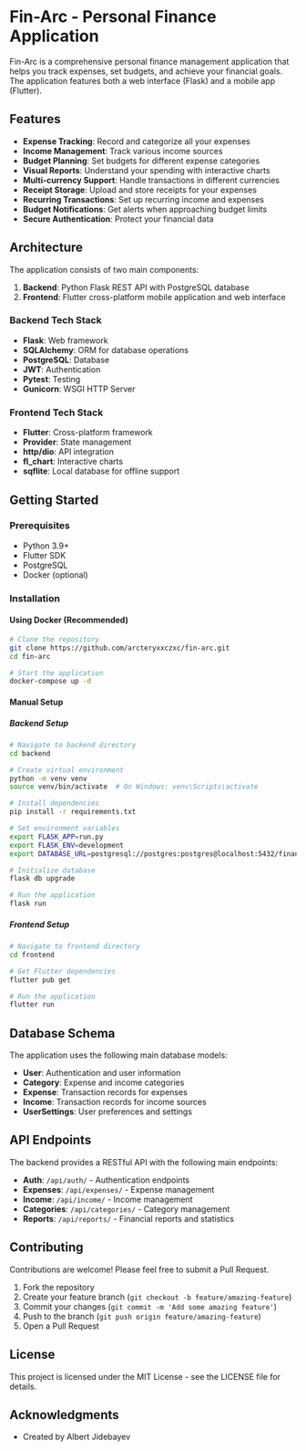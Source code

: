 # Fin-Arc - Personal Finance Application

Fin-Arc is a comprehensive personal finance management application that helps you track expenses, set budgets, and achieve your financial goals. The application features both a web interface (Flask) and a mobile app (Flutter).

## Features

- **Expense Tracking**: Record and categorize all your expenses
- **Income Management**: Track various income sources
- **Budget Planning**: Set budgets for different expense categories
- **Visual Reports**: Understand your spending with interactive charts
- **Multi-currency Support**: Handle transactions in different currencies
- **Receipt Storage**: Upload and store receipts for your expenses
- **Recurring Transactions**: Set up recurring income and expenses
- **Budget Notifications**: Get alerts when approaching budget limits
- **Secure Authentication**: Protect your financial data

## Architecture

The application consists of two main components:

1. **Backend**: Python Flask REST API with PostgreSQL database
2. **Frontend**: Flutter cross-platform mobile application and web interface

### Backend Tech Stack

- **Flask**: Web framework
- **SQLAlchemy**: ORM for database operations
- **PostgreSQL**: Database
- **JWT**: Authentication
- **Pytest**: Testing
- **Gunicorn**: WSGI HTTP Server

### Frontend Tech Stack

- **Flutter**: Cross-platform framework
- **Provider**: State management
- **http/dio**: API integration
- **fl_chart**: Interactive charts
- **sqflite**: Local database for offline support

## Getting Started

### Prerequisites

- Python 3.9+
- Flutter SDK
- PostgreSQL
- Docker (optional)

### Installation

#### Using Docker (Recommended)

```bash
# Clone the repository
git clone https://github.com/arcteryxxczxc/fin-arc.git
cd fin-arc

# Start the application
docker-compose up -d
```

#### Manual Setup

##### Backend Setup

```bash
# Navigate to backend directory
cd backend

# Create virtual environment
python -m venv venv
source venv/bin/activate  # On Windows: venv\Scripts\activate

# Install dependencies
pip install -r requirements.txt

# Set environment variables
export FLASK_APP=run.py
export FLASK_ENV=development
export DATABASE_URL=postgresql://postgres:postgres@localhost:5432/finance_app

# Initialize database
flask db upgrade

# Run the application
flask run
```

##### Frontend Setup

```bash
# Navigate to frontend directory
cd frontend

# Get Flutter dependencies
flutter pub get

# Run the application
flutter run
```

## Database Schema

The application uses the following main database models:

- **User**: Authentication and user information
- **Category**: Expense and income categories
- **Expense**: Transaction records for expenses
- **Income**: Transaction records for income sources
- **UserSettings**: User preferences and settings

## API Endpoints

The backend provides a RESTful API with the following main endpoints:

- **Auth**: `/api/auth/` - Authentication endpoints
- **Expenses**: `/api/expenses/` - Expense management
- **Income**: `/api/income/` - Income management
- **Categories**: `/api/categories/` - Category management
- **Reports**: `/api/reports/` - Financial reports and statistics

## Contributing

Contributions are welcome! Please feel free to submit a Pull Request.

1. Fork the repository
2. Create your feature branch (`git checkout -b feature/amazing-feature`)
3. Commit your changes (`git commit -m 'Add some amazing feature'`)
4. Push to the branch (`git push origin feature/amazing-feature`)
5. Open a Pull Request

## License

This project is licensed under the MIT License - see the LICENSE file for details.

## Acknowledgments
- Created by Albert Jidebayev